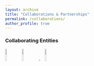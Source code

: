 ```yaml
---
layout: archive
title: "Collaborations & Partnerships"
permalink: /collaborations/
author_profile: true
---
```


### Collaborating Entities
<img src="https://sci-m-wang.github.io/images/internlm.svg" width="10%"> <img src="https://sci-m-wang.github.io/images/langgpt.png" width="10%"> <img src="https://sci-m-wang.github.io/images/lyihub.ico" width="3%"> <img src="https://sci-m-wang.github.io/images/spark.png" width="10%">